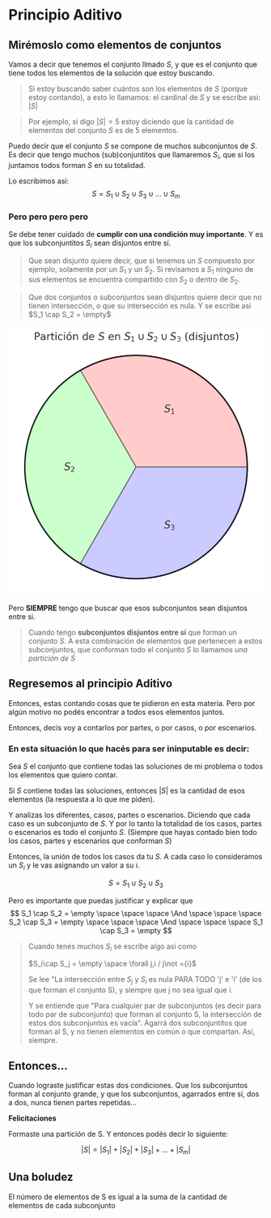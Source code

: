 # Principio Aditivo

## Mirémoslo como elementos de conjuntos

Vamos a decir que tenemos el conjunto llmado $S$, y que es el conjunto que tiene todos los elementos de la solución que estoy buscando.

> Si estoy buscando saber cuántos son los elementos de $S$ (porque estoy contando), a esto lo llamamos: el cardinal de $S$ y se escribe asi: $|S|$

> Por ejemplo, si digo $|S| = 5$ estoy diciendo que la cantidad de elementos del conjunto $S$ es de 5 elementos.



Puedo decir que el conjunto $S$ se compone de muchos subconjuntos de $S$. Es decir que tengo muchos (sub)conjuntitos que llamaremos $S_i$, que si los juntamos todos forman $S$ en su totalidad.

Lo escribimos asi:
$$
S = S_1 \cup S_2 \cup S_3 \cup ... \cup S_m
$$

### Pero pero pero pero

Se debe tener cuidado de **cumplir con una condición muy importante**. Y es que los subconjuntitos $S_i$ sean disjuntos entre sí.

> Que sean disjunto quiere decir, que si tenemos un $S$ compuesto por ejemplo, solamente por un $S_1$ y un $S_2$. Si revisamos a $S_1$ ninguno de sus elementos se encuentra compartido con $S_2$ o dentro de $S_2$.

>Que dos conjuntos o subconjuntos sean disjuntos quiere decir que no tienen intersección, o que su intersección es nula. Y se escribe asi $S_1 \cap S_2 = \empty$

![Suponiendo Que S = S1 U S2 U S3 y que S1 no tiene ningún elemento en común con S2 ni S3, y así con los demás](assets/01_particionS.jpg)

Pero **SIEMPRE** tengo que buscar que esos subconjuntos sean disjuntos entre si.

> Cuando tengo **subconjuntos disjuntos entre si** que forman un conjunto $S$. A esta combinación de elementos que pertenecen a estos subconjuntos, que conforman todo el conjunto $S$ lo llamamos _una partición de $S$_


## Regresemos al principio Aditivo

Entonces, estas contando cosas que te pidieron en esta materia. Pero por algún motivo no podés encontrar a todos esos elementos juntos.

Entonces, decis voy a contarlos por partes, o por casos, o por escenarios.

### En esta situación lo que hacés para ser ininputable es decir:

Sea $S$ el conjunto que contiene todas las soluciones de mi problema o todos los elementos que quiero contar.

Si $S$ contiene todas las soluciones, entonces $|S|$ es la cantidad de esos elementos (la respuesta a lo que me piden).

Y analizas los diferentes, casos, partes o escenarios. Diciendo que cada caso es un subconjunto de $S$. Y por lo tanto la totalidad de los casos, partes o escenarios es todo el conjunto $S$. (Siempre que hayas contado bien todo los casos, partes y escenarios que conforman $S$)

Entonces, la unión de todos los casos da tu $S$. A cada caso lo consideramos un $S_i$ y le vas asignando un valor a su $i$.

$$ S = S_1 \cup S_2 \cup S_3 $$

Pero es importante que puedas justificar y explicar que
$$ S_1 \cap S_2 = \empty \space \space \space \And \space \space \space S_2 \cap S_3 = \empty \space \space \space \And \space \space \space S_1 \cap S_3 = \empty $$


> Cuando tenés muchos $S_i$ se escribe algo asi como
>
> $S_i\cap S_j = \empty \space \forall j,i / j\not ={i}$
>
> Se lee "La intersección entre $S_j$ y $S_i$ es nula PARA TODO 'j' e 'i' (de los que forman el conjunto S), y siempre que j no sea igual que i.
> 
> Y se entiende que "Para cualquier par de subconjuntos (es decir para todo par de subconjunto) que forman al conjunto S, la intersección de estos dos subconjuntos es vacía". Agarrá dos subconjuntitos que forman al S, y no tienen elementos en común o que compartan. Asi, siempre.


## Entonces...

Cuando lograste justificar estas dos condiciones. Que los subconjuntos forman al conjunto grande, y que los subconjuntos, agarrados entre si, dos a dos, nunca tienen partes repetidas...

**Felicitaciones**

Formaste una partición de S. Y entonces podés decir lo siguiente:

$$
|S| = |S_1| + |S_2| + |S_3| + ... + |S_m|
$$

## Una boludez

El número de elementos de S es igual a la suma de la cantidad de elementos de cada subconjunto